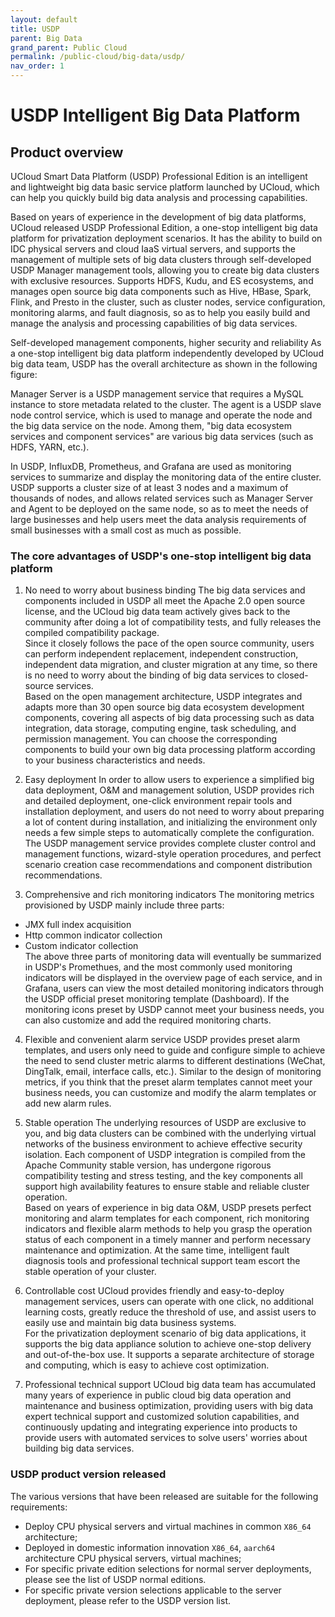 ```yaml
---
layout: default
title: USDP
parent: Big Data
grand_parent: Public Cloud
permalink: /public-cloud/big-data/usdp/
nav_order: 1
---
```

# USDP Intelligent Big Data Platform
## Product overview
UCloud Smart Data Platform (USDP) Professional Edition is an intelligent and lightweight big data basic service platform launched by UCloud, which can help you quickly build big data analysis and processing capabilities.

Based on years of experience in the development of big data platforms, UCloud released USDP Professional Edition, a one-stop intelligent big data platform for privatization deployment scenarios. It has the ability to build on IDC physical servers and cloud IaaS virtual servers, and supports the management of multiple sets of big data clusters through self-developed USDP Manager management tools, allowing you to create big data clusters with exclusive resources. Supports HDFS, Kudu, and ES ecosystems, and manages open source big data components such as Hive, HBase, Spark, Flink, and Presto in the cluster, such as cluster nodes, service configuration, monitoring alarms, and fault diagnosis, so as to help you easily build and manage the analysis and processing capabilities of big data services.

Self-developed management components, higher security and reliability
As a one-stop intelligent big data platform independently developed by UCloud big data team, USDP has the overall architecture as shown in the following figure:

Manager Server is a USDP management service that requires a MySQL instance to store metadata related to the cluster. The agent is a USDP slave node control service, which is used to manage and operate the node and the big data service on the node. Among them, "big data ecosystem services and component services" are various big data services (such as HDFS, YARN, etc.).

In USDP, InfluxDB, Prometheus, and Grafana are used as monitoring services to summarize and display the monitoring data of the entire cluster.
USDP supports a cluster size of at least 3 nodes and a maximum of thousands of nodes, and allows related services such as Manager Server and Agent to be deployed on the same node, so as to meet the needs of large businesses and help users meet the data analysis requirements of small businesses with a small cost as much as possible.
### The core advantages of USDP's one-stop intelligent big data platform

1. No need to worry about business binding
The big data services and components included in USDP all meet the Apache 2.0 open source license, and the UCloud big data team actively gives back to the community after doing a lot of compatibility tests, and fully releases the compiled compatibility package. <br/>Since it closely follows the pace of the open source community, users can perform independent replacement, independent construction, independent data migration, and cluster migration at any time, so there is no need to worry about the binding of big data services to closed-source services.<br/>
Based on the open management architecture, USDP integrates and adapts more than 30 open source big data ecosystem development components, covering all aspects of big data processing such as data integration, data storage, computing engine, task scheduling, and permission management. You can choose the corresponding components to build your own big data processing platform according to your business characteristics and needs.

2. Easy deployment
In order to allow users to experience a simplified big data deployment, O&M and management solution, USDP provides rich and detailed deployment, one-click environment repair tools and installation deployment, and users do not need to worry about preparing a lot of content during installation, and initializing the environment only needs a few simple steps to automatically complete the configuration.<br/>
The USDP management service provides complete cluster control and management functions, wizard-style operation procedures, and perfect scenario creation case recommendations and component distribution recommendations.

3. Comprehensive and rich monitoring indicators
The monitoring metrics provisioned by USDP mainly include three parts:
  - JMX full index acquisition
  - Http common indicator collection
  - Custom indicator collection<br/>
The above three parts of monitoring data will eventually be summarized in USDP's Promethues, and the most commonly used monitoring indicators will be displayed in the overview page of each service, and in Grafana, users can view the most detailed monitoring indicators through the USDP official preset monitoring template (Dashboard). If the monitoring icons preset by USDP cannot meet your business needs, you can also customize and add the required monitoring charts.

4. Flexible and convenient alarm service
USDP provides preset alarm templates, and users only need to guide and configure simple to achieve the need to send cluster metric alarms to different destinations (WeChat, DingTalk, email, interface calls, etc.). Similar to the design of monitoring metrics, if you think that the preset alarm templates cannot meet your business needs, you can customize and modify the alarm templates or add new alarm rules.

5. Stable operation
The underlying resources of USDP are exclusive to you, and big data clusters can be combined with the underlying virtual networks of the business environment to achieve effective security isolation. Each component of USDP integration is compiled from the Apache Community stable version, has undergone rigorous compatibility testing and stress testing, and the key components all support high availability features to ensure stable and reliable cluster operation.<br/>
Based on years of experience in big data O&M, USDP presets perfect monitoring and alarm templates for each component, rich monitoring indicators and flexible alarm methods to help you grasp the operation status of each component in a timely manner and perform necessary maintenance and optimization. At the same time, intelligent fault diagnosis tools and professional technical support team escort the stable operation of your cluster.

6. Controllable cost
UCloud provides friendly and easy-to-deploy management services, users can operate with one click, no additional learning costs, greatly reduce the threshold of use, and assist users to easily use and maintain big data business systems. <br/>
For the privatization deployment scenario of big data applications, it supports the big data appliance solution to achieve one-stop delivery and out-of-the-box use. It supports a separate architecture of storage and computing, which is easy to achieve cost optimization.

7. Professional technical support
UCloud big data team has accumulated many years of experience in public cloud big data operation and maintenance and business optimization, providing users with big data expert technical support and customized solution capabilities, and continuously updating and integrating experience into products to provide users with automated services to solve users' worries about building big data services.

### USDP product version released

The various versions that have been released are suitable for the following requirements:
- Deploy CPU physical servers and virtual machines in common `X86_64` architecture;
- Deployed in domestic information innovation `X86_64`, `aarch64` architecture CPU physical servers, virtual machines;
- For specific private edition selections for normal server deployments, please see the list of USDP normal editions.
- For specific private version selections applicable to the server deployment, please refer to the USDP version list.
